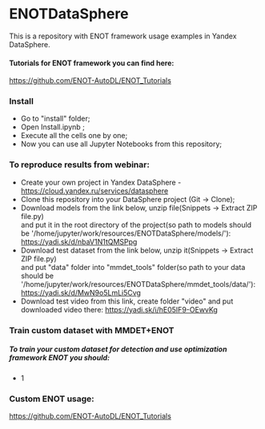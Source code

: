 # ENOTDataSphere
This is a repository with ENOT framework usage examples in Yandex DataSphere.


#### Tutorials for ENOT framework you can find here:
https://github.com/ENOT-AutoDL/ENOT_Tutorials


### Install
* Go to "install" folder;
* Open Install.ipynb ;
* Execute all the cells one by one;
* Now you can use all Jupyter Notebooks from this repository;


### To reproduce results from webinar:
* Create your own project in Yandex DataSphere - https://cloud.yandex.ru/services/datasphere 
* Clone this repository into your DataSphere project (Git -> Clone);
* Download models from the link below, unzip file(Snippets -> Extract ZIP file.py) \
and put it in the root directory of the project(so path to models should be '/home/jupyter/work/resources/ENOTDataSphere/models/'): 
https://yadi.sk/d/nbaV1N1tQMSPpg
* Download test dataset from the link below, unzip it(Snippets -> Extract ZIP file.py) \
and put "data" folder into "mmdet_tools" folder(so path to your data should be '/home/jupyter/work/resources/ENOTDataSphere/mmdet_tools/data/'):
https://yadi.sk/d/MwN9o5LmLi5Cvg
* Download test video from this link, create folder "video" and put downloaded video there:
https://yadi.sk/i/hE05IF9-OEwvKg


### Train custom dataset with MMDET+ENOT
##### To train your custom dataset for detection and use optimization framework ENOT you should:
- 1


### Custom ENOT usage:
https://github.com/ENOT-AutoDL/ENOT_Tutorials



